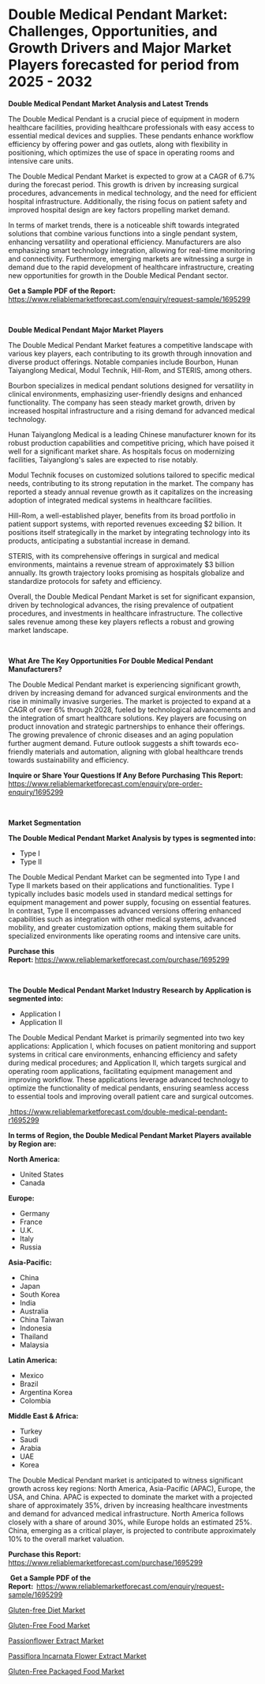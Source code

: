 <p><h1>Double Medical Pendant Market: Challenges, Opportunities, and Growth Drivers and Major Market Players forecasted for period from 2025 - 2032</h1></p><p><strong>Double Medical Pendant Market Analysis and Latest Trends</strong></p>
<p><p>The Double Medical Pendant is a crucial piece of equipment in modern healthcare facilities, providing healthcare professionals with easy access to essential medical devices and supplies. These pendants enhance workflow efficiency by offering power and gas outlets, along with flexibility in positioning, which optimizes the use of space in operating rooms and intensive care units.</p><p>The Double Medical Pendant Market is expected to grow at a CAGR of 6.7% during the forecast period. This growth is driven by increasing surgical procedures, advancements in medical technology, and the need for efficient hospital infrastructure. Additionally, the rising focus on patient safety and improved hospital design are key factors propelling market demand.</p><p>In terms of market trends, there is a noticeable shift towards integrated solutions that combine various functions into a single pendant system, enhancing versatility and operational efficiency. Manufacturers are also emphasizing smart technology integration, allowing for real-time monitoring and connectivity. Furthermore, emerging markets are witnessing a surge in demand due to the rapid development of healthcare infrastructure, creating new opportunities for growth in the Double Medical Pendant sector.</p></p>
<p><strong>Get a Sample PDF of the Report:&nbsp;</strong> <a href="https://www.reliablemarketforecast.com/enquiry/request-sample/1695299?utm_campaign=1840&utm_medium=2&utm_source=Github&utm_content=ia&utm_term=25032025&utm_id=double-medical-pendant">https://www.reliablemarketforecast.com/enquiry/request-sample/1695299</a></p>
<p>&nbsp;</p>
<p><strong>Double Medical Pendant Major Market Players</strong></p>
<p><p>The Double Medical Pendant Market features a competitive landscape with various key players, each contributing to its growth through innovation and diverse product offerings. Notable companies include Bourbon, Hunan Taiyanglong Medical, Modul Technik, Hill-Rom, and STERIS, among others. </p><p>Bourbon specializes in medical pendant solutions designed for versatility in clinical environments, emphasizing user-friendly designs and enhanced functionality. The company has seen steady market growth, driven by increased hospital infrastructure and a rising demand for advanced medical technology. </p><p>Hunan Taiyanglong Medical is a leading Chinese manufacturer known for its robust production capabilities and competitive pricing, which have poised it well for a significant market share. As hospitals focus on modernizing facilities, Taiyanglong's sales are expected to rise notably.</p><p>Modul Technik focuses on customized solutions tailored to specific medical needs, contributing to its strong reputation in the market. The company has reported a steady annual revenue growth as it capitalizes on the increasing adoption of integrated medical systems in healthcare facilities.</p><p>Hill-Rom, a well-established player, benefits from its broad portfolio in patient support systems, with reported revenues exceeding $2 billion. It positions itself strategically in the market by integrating technology into its products, anticipating a substantial increase in demand.</p><p>STERIS, with its comprehensive offerings in surgical and medical environments, maintains a revenue stream of approximately $3 billion annually. Its growth trajectory looks promising as hospitals globalize and standardize protocols for safety and efficiency.</p><p>Overall, the Double Medical Pendant Market is set for significant expansion, driven by technological advances, the rising prevalence of outpatient procedures, and investments in healthcare infrastructure. The collective sales revenue among these key players reflects a robust and growing market landscape.</p></p>
<p>&nbsp;</p>
<p><strong>What Are The Key Opportunities For Double Medical Pendant Manufacturers?</strong></p>
<p><p>The Double Medical Pendant market is experiencing significant growth, driven by increasing demand for advanced surgical environments and the rise in minimally invasive surgeries. The market is projected to expand at a CAGR of over 6% through 2028, fueled by technological advancements and the integration of smart healthcare solutions. Key players are focusing on product innovation and strategic partnerships to enhance their offerings. The growing prevalence of chronic diseases and an aging population further augment demand. Future outlook suggests a shift towards eco-friendly materials and automation, aligning with global healthcare trends towards sustainability and efficiency.</p></p>
<p><strong>Inquire or Share Your Questions If Any Before Purchasing This Report:</strong> <a href="https://www.reliablemarketforecast.com/enquiry/pre-order-enquiry/1695299?utm_campaign=1840&utm_medium=2&utm_source=Github&utm_content=ia&utm_term=25032025&utm_id=double-medical-pendant">https://www.reliablemarketforecast.com/enquiry/pre-order-enquiry/1695299</a></p>
<p>&nbsp;</p>
<p><strong>Market Segmentation</strong></p>
<p><strong>The Double Medical Pendant Market Analysis by types is segmented into:</strong></p>
<p><ul><li>Type I</li><li>Type II</li></ul></p>
<p><p>The Double Medical Pendant Market can be segmented into Type I and Type II markets based on their applications and functionalities. Type I typically includes basic models used in standard medical settings for equipment management and power supply, focusing on essential features. In contrast, Type II encompasses advanced versions offering enhanced capabilities such as integration with other medical systems, advanced mobility, and greater customization options, making them suitable for specialized environments like operating rooms and intensive care units.</p></p>
<p><strong>Purchase this Report:&nbsp;</strong><a href="https://www.reliablemarketforecast.com/purchase/1695299?utm_campaign=1840&utm_medium=2&utm_source=Github&utm_content=ia&utm_term=25032025&utm_id=double-medical-pendant">https://www.reliablemarketforecast.com/purchase/1695299</a></p>
<p>&nbsp;</p>
<p><strong>The Double Medical Pendant Market Industry Research by Application is segmented into:</strong></p>
<p><ul><li>Application I</li><li>Application II</li></ul></p>
<p><p>The Double Medical Pendant Market is primarily segmented into two key applications: Application I, which focuses on patient monitoring and support systems in critical care environments, enhancing efficiency and safety during medical procedures; and Application II, which targets surgical and operating room applications, facilitating equipment management and improving workflow. These applications leverage advanced technology to optimize the functionality of medical pendants, ensuring seamless access to essential tools and improving overall patient care and surgical outcomes.</p></p>
<p><a href="https://www.reliablemarketforecast.com/double-medical-pendant-r1695299?utm_campaign=1840&utm_medium=2&utm_source=Github&utm_content=ia&utm_term=25032025&utm_id=double-medical-pendant">&nbsp;https://www.reliablemarketforecast.com/double-medical-pendant-r1695299</a></p>
<p><strong>In terms of Region, the Double Medical Pendant Market Players available by Region are:</strong></p>
<p>
    <p> <strong> North America: </strong>
        <ul>
            <li>United States</li>
            <li>Canada</li>
        </ul>
        </p> 
    <p> <strong> Europe: </strong>
        <ul>
            <li>Germany</li>
            <li>France</li>
            <li>U.K.</li>
            <li>Italy</li>
            <li>Russia</li>
        </ul>
        </p> 
    <p> <strong> Asia-Pacific: </strong>
        <ul>
            <li>China</li>
            <li>Japan</li>
            <li>South Korea</li>
            <li>India</li>
            <li>Australia</li>
            <li>China Taiwan</li>
            <li>Indonesia</li>
            <li>Thailand</li>
            <li>Malaysia</li>
        </ul>
        </p> 
    <p> <strong> Latin America: </strong>
        <ul>
            <li>Mexico</li>
            <li>Brazil</li>
            <li>Argentina Korea</li>
            <li>Colombia</li>
        </ul>
        </p> 
    <p> <strong> Middle East & Africa: </strong>
        <ul>
            <li>Turkey</li>
            <li>Saudi</li>
            <li>Arabia</li>
            <li>UAE</li>
            <li>Korea</li>
        </ul>
    </p>
    </p>
<p><p>The Double Medical Pendant market is anticipated to witness significant growth across key regions: North America, Asia-Pacific (APAC), Europe, the USA, and China. APAC is expected to dominate the market with a projected share of approximately 35%, driven by increasing healthcare investments and demand for advanced medical infrastructure. North America follows closely with a share of around 30%, while Europe holds an estimated 25%. China, emerging as a critical player, is projected to contribute approximately 10% to the overall market valuation.</p></p>
<p><strong>Purchase this Report: </strong><a href="https://www.reliablemarketforecast.com/purchase/1695299?utm_campaign=1840&utm_medium=2&utm_source=Github&utm_content=ia&utm_term=25032025&utm_id=double-medical-pendant">https://www.reliablemarketforecast.com/purchase/1695299</a></p>
<p>&nbsp;<strong>Get a Sample PDF of the Report:&nbsp;&nbsp;</strong><a href="https://www.reliablemarketforecast.com/enquiry/request-sample/1695299?utm_campaign=1840&utm_medium=2&utm_source=Github&utm_content=ia&utm_term=25032025&utm_id=double-medical-pendant">https://www.reliablemarketforecast.com/enquiry/request-sample/1695299</a></p>
<p><strong></strong></p>
<p><p><a href="https://github.com/fahieraudau9/Market-Research-Report-List-1/blob/main/gluten-free-diet-market.md?utm_campaign=1840&utm_medium=2&utm_source=Github&utm_content=ia&utm_term=25032025&utm_id=double-medical-pendant">Gluten-free Diet Market</a></p><p><a href="https://github.com/shiahbuyerin/Market-Research-Report-List-1/blob/main/gluten-free-food-market.md?utm_campaign=1840&utm_medium=2&utm_source=Github&utm_content=ia&utm_term=25032025&utm_id=double-medical-pendant">Gluten-Free Food Market</a></p><p><a href="https://github.com/sacmatidora/Market-Research-Report-List-1/blob/main/passionflower-extract-market.md?utm_campaign=1840&utm_medium=2&utm_source=Github&utm_content=ia&utm_term=25032025&utm_id=double-medical-pendant">Passionflower Extract Market</a></p><p><a href="https://github.com/zalubakoraka/Market-Research-Report-List-1/blob/main/passiflora-incarnata-flower-extract-market.md?utm_campaign=1840&utm_medium=2&utm_source=Github&utm_content=ia&utm_term=25032025&utm_id=double-medical-pendant">Passiflora Incarnata Flower Extract Market</a></p><p><a href="https://github.com/yaldotiedegq/Market-Research-Report-List-1/blob/main/gluten-free-packaged-food-market.md?utm_campaign=1840&utm_medium=2&utm_source=Github&utm_content=ia&utm_term=25032025&utm_id=double-medical-pendant">Gluten-Free Packaged Food Market</a></p></p>